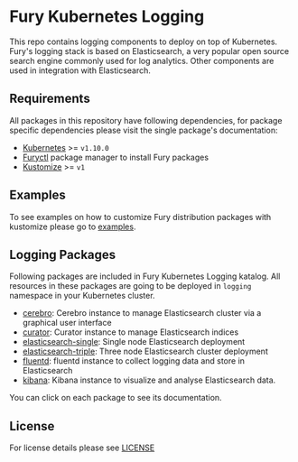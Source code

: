 # Fury Kubernetes Logging

This repo contains logging components to deploy on top of Kubernetes. Fury's
logging stack is based on Elasticsearch, a very popular open source search
engine commonly used for log analytics. Other components are used in integration
with Elasticsearch.


## Requirements

All packages in this repository have following dependencies, for package
specific dependencies please visit the single package's documentation:

- [Kubernetes](https://kubernetes.io) >= `v1.10.0`
- [Furyctl](https://github.com/sighup-io/furyctl) package manager to install Fury packages
- [Kustomize](https://github.com/kubernetes-sigs/kustomize) >= `v1` 


## Examples

To see examples on how to customize Fury distribution packages with kustomize
please go to
[examples](https://github.com/sighup-io/fury-kubernetes-logging/tree/master/examples).


## Logging Packages

Following packages are included in Fury Kubernetes Logging katalog. All
resources in these packages are going to be deployed in `logging` namespace in
your Kubernetes cluster.

- [cerebro](https://github.com/sighup-io/fury-kubernetes-logging/tree/master/cerebro):
  Cerebro instance to manage Elasticsearch cluster via a graphical user
  interface
- [curator](https://github.com/sighup-io/fury-kubernetes-logging/tree/master/curator):
  Curator instance to manage Elasticsearch indices
- [elasticsearch-single](https://github.com/sighup-io/fury-kubernetes-logging/tree/master/elasticsearch-single):
  Single node Elasticsearch deployment
- [elasticsearch-triple](https://github.com/sighup-io/fury-kubernetes-logging/tree/master/elasticsearch-triple):
  Three node Elasticsearch cluster deployment
- [fluentd](https://github.com/sighup-io/fury-kubernetes-logging/tree/master/fluentd):
  fluentd instance to collect logging data and store in Elasticsearch
- [kibana](https://github.com/sighup-io/fury-kubernetes-logging/tree/master/kibana):
  Kibana instance to visualize and analyse Elasticsearch data.

You can click on each package to see its documentation.


## License

For license details please see [LICENSE](https://sighup.io/fury/license) 
